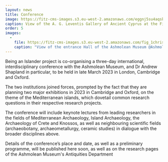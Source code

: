 ```yaml
---
layout: news
title: Conference
image: https://fitz-cms-images.s3.eu-west-2.amazonaws.com/eggnj5su4aqsk18-copy-1-.jpg
caption: View of the A. G. Leventis Gallery of Ancient Cyprus at the Fitzwilliam Museum @ Fitzwilliam Museum 2021
order: 5
images:
  -
    file: https://fitz-cms-images.s3.eu-west-2.amazonaws.com/fig_1christophilopoulou_burn-1-.jpg
    caption: "View of the entrance Hall of the Ashmolean Museum @Ashmolean Museum 2020. The Antiquities Department of the Ashmolean is a partner to the Being an Islander Conference, planned for 2023."
---
```


Being an Islander project is co-organising a three-day international, interdisciplinary conference with the Ashmolean Museum, and Dr Andrew Shapland in particular, to be held in late March 2023 in London, Cambridge and Oxford.

The two institutions joined forces, prompted by the fact that they are planning two major exhibitions in 2023 in Cambridge and Oxford, on the theme of the Mediterranean islands, which dovetail common research questions in their respective research projects.

The conference will include keynote lectures from leading researchers in the fields of Mediterranean Archaeology, Island Archaeology, the Archaeology of Crete and Knossos, as well as neighbouring scientific fields (archaeobotany, archaeometallurgy, ceramic studies) in dialogue with the broader disciplines above.

Details of the conference’s place and date, as well as a preliminary programme, will be published here soon, as well as on the research pages of the Ashmolean Museum's Antiquities Department
